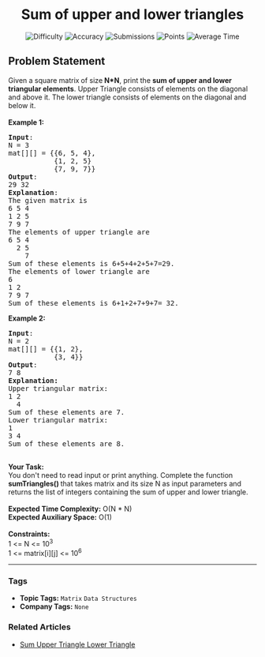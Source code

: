 <h1 align="center">Sum of upper and lower triangles</h1>

<p align="center">
  <img alt="Difficulty" title="Difficulty" src="https://custom-icon-badges.demolab.com/badge/Difficulty: Easy-1F222E?style=for-the-badge&logoColor=white&logo=fire"/>
  <img alt="Accuracy" title="Accuracy" src="https://custom-icon-badges.demolab.com/badge/Accuracy: 71.0%25-1F222E?style=for-the-badge&logoColor=white&logo=target"/>
  <img alt="Submissions" title="Submissions" src="https://custom-icon-badges.demolab.com/badge/Submissions: 73K+-1F222E?style=for-the-badge&logoColor=white&logo=repo"/>
  <img alt="Points" title="Points" src="https://custom-icon-badges.demolab.com/badge/Points: 2-1F222E?style=for-the-badge&logoColor=white&logo=award"/>
  <img alt="Average Time" title="Average Time" src="https://custom-icon-badges.demolab.com/badge/Average%20Time: 15m-1F222E?style=for-the-badge&logoColor=white&logo=clock"/>
</p>

## Problem Statement

Given a square matrix<b> </b>of size<b> N*N</b>, print the <b>sum of upper and lower triangular elements</b>. Upper Triangle consists of elements on the diagonal and above it. The lower triangle consists of elements on the diagonal and below it. <br><br><b>Example 1:</b>

<pre><b>Input</b>:
N = 3 
mat[][] = {{6, 5, 4},
           {1, 2, 5}
           {7, 9, 7}}
<b>Output</b>: <br>29 32
<b>Explanation</b>:
The given matrix is
6 5 4
1 2 5
7 9 7
The elements of upper triangle are
6 5 4
  2 5
    7
Sum of these elements is 6+5+4+2+5+7=29.
The elements of lower triangle are
6
1 2
7 9 7
Sum of these elements is 6+1+2+7+9+7= 32.</pre>

<b>Example 2:</b>

<pre><b>Input</b>:
N = 2
mat[][] = {{1, 2},
           {3, 4}}
<b>Output</b>: <br>7 8
<b>Explanation:</b>
Upper triangular matrix:
1 2
  4
Sum of these elements are 7.
Lower triangular matrix:
1
3 4
Sum of these elements are 8.

</pre>

<b>Your Task:</b><br>You don't need to read input or print anything. Complete the function <b>sumTriangles() </b>that takes matrix and its size N as input parameters and returns the list of integers containing the sum of upper and lower triangle. <br><br><b>Expected Time Complexity:</b> O(N * N)<br><b>Expected Auxiliary Space:</b> O(1)<br><br><b>Constraints:</b> <br>1 <= N <= 10<sup>3</sup><br>1 <= matrix[i][j] <= 10<sup>6</sup>


<hr>

### Tags
- **Topic Tags:** `Matrix` `Data Structures`
- **Company Tags:** `None`

### Related Articles
- [Sum Upper Triangle Lower Triangle](https://www.geeksforgeeks.org/sum-upper-triangle-lower-triangle/)

